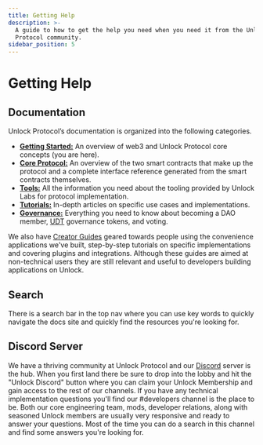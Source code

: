 ```yaml
---
title: Getting Help
description: >-
  A guide to how to get the help you need when you need it from the Unlock
  Protocol community.
sidebar_position: 5
---
```


# Getting Help

## Documentation

Unlock Protocol’s documentation is organized into the following categories.

- **[Getting Started:](https://docs.unlock-protocol.com/basics/)** An overview
  of web3 and Unlock Protocol core concepts (you are here).
- **[Core Protocol:](https://docs.unlock-protocol.com/core-protocol/)** An
  overview of the two smart contracts that make up the protocol and a complete
  interface reference generated from the smart contracts themselves.
- **[Tools:](https://docs.unlock-protocol.com/tools/)** All the information you
  need about the tooling provided by Unlock Labs for protocol implementation.
- **[Tutorials:](https://docs.unlock-protocol.com/tutorials/)** In-depth articles
  on specific use cases and implementations.
- **[Governance:](https://docs.unlock-protocol.com/governance/)** Everything you
  need to know about becoming a DAO member, [UDT](../governance/the-unlock-token/)
  governance tokens, and voting.

We also have [Creator Guides](https://unlock-protocol.com/guides/) geared towards
people using the convenience applications we've built, step-by-step tutorials on
specific implementations and covering plugins and integrations. Although these
guides are aimed at non-technical users they are still relevant and useful to
developers building applications on Unlock.

## Search

There is a search bar in the top nav where you can use key words to quickly
navigate the docs site and quickly find the resources you're looking for.

## Discord Server

We have a thriving community at Unlock Protocol and our
[Discord](https://discord.com/invite/Ah6ZEJyTDp) server is the hub. When you
first land there be sure to drop into the lobby and hit the "Unlock Discord"
button where you can claim your Unlock Membership and gain access to the rest
of our channels. If you have any technical implementation questions you'll find
our #developers channel is the place to be. Both our core engineering team, mods,
developer relations, along with seasoned Unlock members are usually very
responsive and ready to answer your questions. Most of the time you can do a
search in this channel and find some answers you're looking for.
